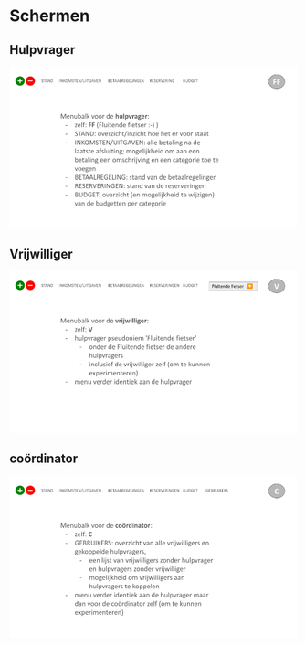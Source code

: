 # Schermen

## Hulpvrager
![Image title](./img/PlusMin%20schermen%20HV.png)

## Vrijwilliger
![Image title](./img/PlusMin%20schermen%20VW.png)

## co&ouml;rdinator
![Image title](./img/PlusMin%20schermen%20CD.png)